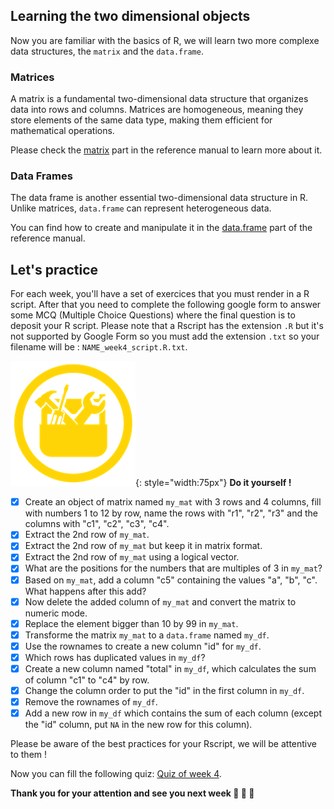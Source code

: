 ## Learning the two dimensional objects

Now you are familiar with the basics of R,
we will learn two more complexe data structures, the `matrix` and the `data.frame`.


### Matrices

A matrix is a fundamental two-dimensional data structure that organizes data into rows and columns.
Matrices are homogeneous, meaning they store elements of the same data type, making them efficient for mathematical operations.

Please check the [matrix](r06_df_matrices.md) part in the reference manual to learn more about it.

### Data Frames

The data frame is another essential two-dimensional data structure in R.
Unlike matrices, `data.frame` can represent heterogeneous data.

You can find how to create and manipulate it in the [data.frame](r06_df_matrices.md) part of the reference manual.


## Let's practice

For each week, you'll have a set of exercices that you must render in a R script. 
After that you need to complete the following google form to answer some MCQ (Multiple
Choice Questions) where the final question is to deposit your R script. Please note that
a Rscript has the extension `.R` but it's not supported by Google Form so you must add
the extension `.txt` so your filename will be : `NAME_week4_script.R.txt`. 

![](images/toolbox-do-it-yourself.png){: style="width:75px"} **Do it yourself !**

- [x] Create an object of matrix named `my_mat` with 3 rows and 4 columns, fill with numbers 1 to 12 by row,
name the rows with "r1", "r2", "r3" and the columns with "c1", "c2", "c3", "c4".
- [x] Extract the 2nd row of `my_mat`.
- [x] Extract the 2nd row of `my_mat` but keep it in matrix format.
- [x] Extract the 2nd row of `my_mat` using a logical vector.
- [x] What are the positions for the numbers that are multiples of 3 in `my_mat`?
- [x] Based on `my_mat`, add a column "c5" containing the values "a", "b", "c". What happens after this add?
- [x] Now delete the added column of `my_mat` and convert the matrix to numeric mode.
- [x] Replace the element bigger than 10 by 99 in `my_mat`.
- [x] Transforme the matrix `my_mat` to a `data.frame` named `my_df`.
- [x] Use the rownames to create a new column "id" for `my_df`.
- [x] Which rows has duplicated values in `my_df`?
- [x] Create a new column named "total" in `my_df`, which calculates the sum of column "c1" to "c4" by row.
- [x] Change the column order to put the "id" in the first column in `my_df`.
- [x] Remove the rownames of `my_df`.
- [x] Add a new row in `my_df` which contains the sum of each column (except the "id" column, put `NA` in the new row for this column).

Please be aware of the best practices for your Rscript, we will be attentive to them !

Now you can fill the following quiz: [Quiz of week 4](https://forms.gle/9ge6VxjL9dmFapJK6).


**Thank you for your attention and see you next week :clap: :clap: :clap:**